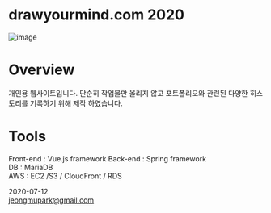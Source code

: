 # drawyourmind.com 2020

![image](https://user-images.githubusercontent.com/18201794/107038232-8f187c00-67ff-11eb-8fa0-9a6e11da2bdb.png)

# Overview

개인용 웹사이트입니다. 
단순히 작업물만 올리지 않고 포트폴리오와 관련된 다양한 히스토리를 기록하기 위해 제작 하였습니다.  

# Tools

Front-end : Vue.js framework
Back-end : Spring framework  
DB : MariaDB  
AWS : EC2 /S3 / CloudFront / RDS  
  
2020-07-12  
jeongmupark@gmail.com
